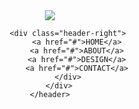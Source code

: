 <!DOCTYPE html>
<html>
  <head>
    <meta charset="utf-8">
    <meta name="viewport" content="width=device-width, initial-scale=1.0">
    <title>PT GanCan Desain</title>
    <link rel="stylesheet" href="stylesheet.css">
    <link rel="stylesheet" href="responsive.css">
    <link rel="stylesheet" href="//maxcdn.bootstrapcdn.com/font-awesome/4.5.0/css/font-awesome.min.css">
    
  </head>
  <body>
    <header>
        <div class="container">
            <div class="header-left">
              <img class="logo" src="C:\Users\Ajeng Risdiani\Documents\GitHub\proyek-kelompok-2-progate-1\logo.png">
            </div>
    
            
        
            <div class="header-right">
                <a href="#">HOME</a>
                <a href="#">ABOUT</a>
                <a href="#">DESIGN</a>
                <a href="#">CONTACT</a>
            </div>
        </div>
    </header>
  </body>
</html>
